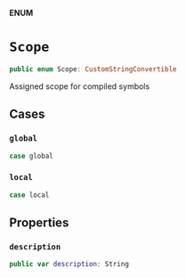 **ENUM**

# `Scope`

```swift
public enum Scope: CustomStringConvertible
```

Assigned scope for compiled symbols

## Cases
### `global`

```swift
case global
```

### `local`

```swift
case local
```

## Properties
### `description`

```swift
public var description: String
```
